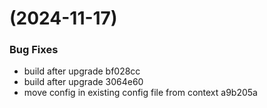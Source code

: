 #  (2024-11-17)


### Bug Fixes

* build after upgrade bf028cc
* build after upgrade 3064e60
* move config in existing config file from context a9b205a



